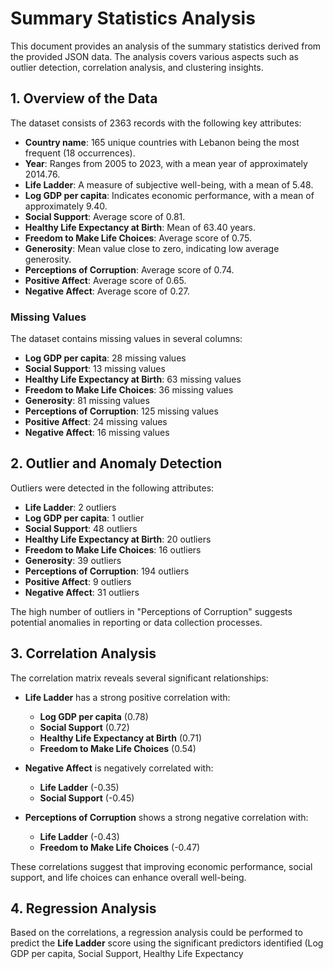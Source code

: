 # Summary Statistics Analysis

This document provides an analysis of the summary statistics derived from the provided JSON data. The analysis covers various aspects such as outlier detection, correlation analysis, and clustering insights.

## 1. Overview of the Data

The dataset consists of 2363 records with the following key attributes:

- **Country name**: 165 unique countries with Lebanon being the most frequent (18 occurrences).
- **Year**: Ranges from 2005 to 2023, with a mean year of approximately 2014.76.
- **Life Ladder**: A measure of subjective well-being, with a mean of 5.48.
- **Log GDP per capita**: Indicates economic performance, with a mean of approximately 9.40.
- **Social Support**: Average score of 0.81.
- **Healthy Life Expectancy at Birth**: Mean of 63.40 years.
- **Freedom to Make Life Choices**: Average score of 0.75.
- **Generosity**: Mean value close to zero, indicating low average generosity.
- **Perceptions of Corruption**: Average score of 0.74.
- **Positive Affect**: Average score of 0.65.
- **Negative Affect**: Average score of 0.27.

### Missing Values

The dataset contains missing values in several columns:
- **Log GDP per capita**: 28 missing values
- **Social Support**: 13 missing values
- **Healthy Life Expectancy at Birth**: 63 missing values
- **Freedom to Make Life Choices**: 36 missing values
- **Generosity**: 81 missing values
- **Perceptions of Corruption**: 125 missing values
- **Positive Affect**: 24 missing values
- **Negative Affect**: 16 missing values

## 2. Outlier and Anomaly Detection

Outliers were detected in the following attributes:
- **Life Ladder**: 2 outliers
- **Log GDP per capita**: 1 outlier
- **Social Support**: 48 outliers
- **Healthy Life Expectancy at Birth**: 20 outliers
- **Freedom to Make Life Choices**: 16 outliers
- **Generosity**: 39 outliers
- **Perceptions of Corruption**: 194 outliers
- **Positive Affect**: 9 outliers
- **Negative Affect**: 31 outliers

The high number of outliers in "Perceptions of Corruption" suggests potential anomalies in reporting or data collection processes.

## 3. Correlation Analysis

The correlation matrix reveals several significant relationships:

- **Life Ladder** has a strong positive correlation with:
  - **Log GDP per capita** (0.78)
  - **Social Support** (0.72)
  - **Healthy Life Expectancy at Birth** (0.71)
  - **Freedom to Make Life Choices** (0.54)

- **Negative Affect** is negatively correlated with:
  - **Life Ladder** (-0.35)
  - **Social Support** (-0.45)

- **Perceptions of Corruption** shows a strong negative correlation with:
  - **Life Ladder** (-0.43)
  - **Freedom to Make Life Choices** (-0.47)

These correlations suggest that improving economic performance, social support, and life choices can enhance overall well-being.

## 4. Regression Analysis

Based on the correlations, a regression analysis could be performed to predict the **Life Ladder** score using the significant predictors identified (Log GDP per capita, Social Support, Healthy Life Expectancy